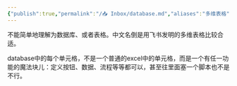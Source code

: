 ```yaml
---
{"publish":true,"permalink":"/📥 Inbox/database.md","aliases":"多维表格","created":"2025-07-10","modified":"2025-07-10","published":"2025-07-10T17:47:45.428+08:00","cssclasses":""}
---
```



不能简单地理解为数据库、或者表格。中文名倒是用飞书发明的多维表格比较合适。

database中的每个单元格，不是一个普通的excel中的单元格，而是一个有任一功能的魔法块儿：定义按钮、数据、流程等等都可以，甚至往里面塞一个脚本也不是不行。
